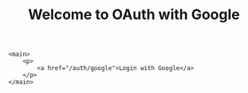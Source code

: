 <!DOCTYPE html>
<html lang="en">
<head>
    <meta charset="UTF-8">
    <meta name="viewport" content="width=device-width, initial-scale=1.0">
    <title>OAuth with Google</title>
</head>
<body>
    <header>
        <h1>Welcome to OAuth with Google</h1>
    </header>

    <main>
        <p>
            <a href="/auth/google">Login with Google</a>
        </p>
    </main>
</body>
</html>

